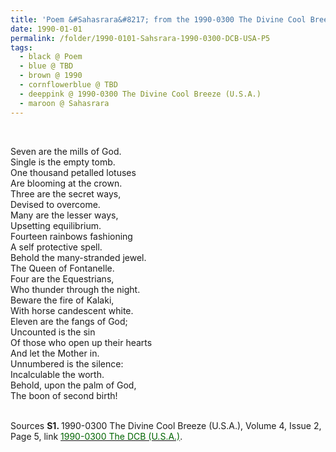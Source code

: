 ```yaml
---
title: 'Poem &#Sahasrara&#8217; from the 1990-0300 The Divine Cool Breeze (U.S.A.), Volume 4, Issue 2, Page 5'
date: 1990-01-01
permalink: /folder/1990-0101-Sahsrara-1990-0300-DCB-USA-P5
tags:
  - black @ Poem
  - blue @ TBD
  - brown @ 1990
  - cornflowerblue @ TBD
  - deeppink @ 1990-0300 The Divine Cool Breeze (U.S.A.)
  - maroon @ Sahasrara
---
```


<br>

<p>
Seven are the mills of God.<br>
Single is the empty tomb.<br>
One thousand petalled lotuses<br>
Are blooming at the crown.<br>
Three are the secret ways,<br>
Devised to overcome.<br>
Many are the lesser ways,<br>
Upsetting equilibrium.<br>
Fourteen rainbows fashioning<br>
A self protective spell.<br>
Behold the many-stranded jewel.<br>
The Queen of Fontanelle.<br>
Four are the Equestrians,<br>
Who thunder through the night.<br>
Beware the fire of Kalaki,<br>
With horse candescent white.<br>
Eleven are the fangs of God;<br>
Uncounted is the sin<br>
Of those who open up their hearts<br>
And let the Mother in.<br>
Unnumbered is the silence:<br>
Incalculable the worth.<br>
Behold, upon the palm of God,<br>
The boon of second birth!
</p>

<br>

<wave-list>
<list-title color="DarkSeaGreen" width="40">Sources</list-title>
  <list-item color="BlanchedAlmond"  width="280"><b>S1. </b> 1990-0300 The Divine Cool Breeze (U.S.A.), Volume 4, Issue 2, Page 5, link <a href="https://b286c762-1c9b-468d-afbf-9f039b298299.usrfiles.com/ugd/b286c7_d854a0d4ba2745acbc8c1d776c6820f8.pdf"><font color="DarkGreen">1990-0300 The DCB (U.S.A.)</font></a>.</list-item>
</wave-list>